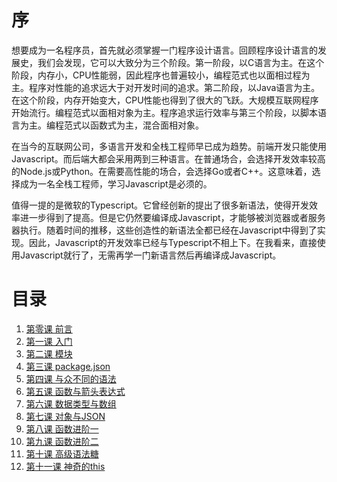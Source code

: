 # 序
想要成为一名程序员，首先就必须掌握一门程序设计语言。回顾程序设计语言的发展史，我们会发现，它可以大致分为三个阶段。第一阶段，以C语言为主。在这个阶段，内存小，CPU性能弱，因此程序也普遍较小，编程范式也以面相过程为主。程序对性能的追求远大于对开发时间的追求。第二阶段，以Java语言为主。在这个阶段，内存开始变大，CPU性能也得到了很大的飞跃。大规模互联网程序开始流行。编程范式以面相对象为主。程序追求运行效率与第三个阶段，以脚本语言为主。编程范式以函数式为主，混合面相对象。

在当今的互联网公司，多语言开发和全栈工程师早已成为趋势。前端开发只能使用Javascript。而后端大都会采用两到三种语言。在普通场合，会选择开发效率较高的Node.js或Python。在需要高性能的场合，会选择Go或者C++。这意味着，选择成为一名全栈工程师，学习Javascript是必须的。

值得一提的是微软的Typescript。它曾经创新的提出了很多新语法，使得开发效率进一步得到了提高。但是它仍然要编译成Javascript，才能够被浏览器或者服务器执行。随着时间的推移，这些创造性的新语法全都已经在Javascript中得到了实现。因此，Javascript的开发效率已经与Typescript不相上下。在我看来，直接使用Javascript就行了，无需再学一门新语言然后再编译成Javascript。
# 目录
1. [第零课 前言](lesson0.md)
1. [第一课 入门](lesson1.md)
1. [第二课 模块](lesson2.md)
1. [第三课 package.json](lesson3.md)
1. [第四课 与众不同的语法](lesson4.md)
1. [第五课 函数与箭头表达式](lesson5.md)
1. [第六课 数据类型与数组](lesson6.md)
1. [第七课 对象与JSON](lesson7.md)
1. [第八课 函数进阶一](lesson8.md)
1. [第九课 函数进阶二](lesson9.md)
1. [第十课 高级语法糖](lesson10.md)
1. [第十一课 神奇的this](lesson11.md)